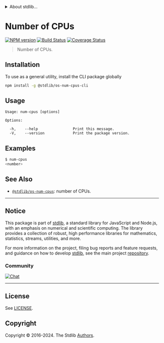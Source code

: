 <!--

@license Apache-2.0

Copyright (c) 2018 The Stdlib Authors.

Licensed under the Apache License, Version 2.0 (the "License");
you may not use this file except in compliance with the License.
You may obtain a copy of the License at

   http://www.apache.org/licenses/LICENSE-2.0

Unless required by applicable law or agreed to in writing, software
distributed under the License is distributed on an "AS IS" BASIS,
WITHOUT WARRANTIES OR CONDITIONS OF ANY KIND, either express or implied.
See the License for the specific language governing permissions and
limitations under the License.

-->


<details>
  <summary>
    About stdlib...
  </summary>
  <p>We believe in a future in which the web is a preferred environment for numerical computation. To help realize this future, we've built stdlib. stdlib is a standard library, with an emphasis on numerical and scientific computation, written in JavaScript (and C) for execution in browsers and in Node.js.</p>
  <p>The library is fully decomposable, being architected in such a way that you can swap out and mix and match APIs and functionality to cater to your exact preferences and use cases.</p>
  <p>When you use stdlib, you can be absolutely certain that you are using the most thorough, rigorous, well-written, studied, documented, tested, measured, and high-quality code out there.</p>
  <p>To join us in bringing numerical computing to the web, get started by checking us out on <a href="https://github.com/stdlib-js/stdlib">GitHub</a>, and please consider <a href="https://opencollective.com/stdlib">financially supporting stdlib</a>. We greatly appreciate your continued support!</p>
</details>

# Number of CPUs

[![NPM version][npm-image]][npm-url] [![Build Status][test-image]][test-url] [![Coverage Status][coverage-image]][coverage-url] <!-- [![dependencies][dependencies-image]][dependencies-url] -->

> Number of CPUs.











<section class="cli">



<section class="installation">

## Installation

To use as a general utility, install the CLI package globally

```bash
npm install -g @stdlib/os-num-cpus-cli
```

</section>

<!-- CLI usage documentation. -->

<section class="usage">

## Usage

```text
Usage: num-cpus [options]

Options:

  -h,    --help                Print this message.
  -V,    --version             Print the package version.
```

</section>

<!-- /.usage -->

<section class="examples">

## Examples

```bash
$ num-cpus
<number>
```

</section>

<!-- /.examples -->

</section>

<!-- /.cli -->

<!-- Section for related `stdlib` packages. Do not manually edit this section, as it is automatically populated. -->

<section class="related">

## See Also

-   <span class="package-name">[`@stdlib/os-num-cpus`][@stdlib/os-num-cpus]</span><span class="delimiter">: </span><span class="description">number of CPUs.</span>


</section>

<!-- /.related -->

<!-- Section for all links. Make sure to keep an empty line after the `section` element and another before the `/section` close. -->


<section class="main-repo" >

* * *

## Notice

This package is part of [stdlib][stdlib], a standard library for JavaScript and Node.js, with an emphasis on numerical and scientific computing. The library provides a collection of robust, high performance libraries for mathematics, statistics, streams, utilities, and more.

For more information on the project, filing bug reports and feature requests, and guidance on how to develop [stdlib][stdlib], see the main project [repository][stdlib].

### Community

[![Chat][chat-image]][chat-url]

---

## License

See [LICENSE][stdlib-license].


## Copyright

Copyright &copy; 2016-2024. The Stdlib [Authors][stdlib-authors].

</section>

<!-- /.stdlib -->

<!-- Section for all links. Make sure to keep an empty line after the `section` element and another before the `/section` close. -->

<section class="links">

[npm-image]: http://img.shields.io/npm/v/@stdlib/os-num-cpus-cli.svg
[npm-url]: https://npmjs.org/package/@stdlib/os-num-cpus-cli

[test-image]: https://github.com/stdlib-js/os-num-cpus@v0.2.0/actions/workflows/test.yml/badge.svg?branch=v0.2.0
[test-url]: https://github.com/stdlib-js/os-num-cpus@v0.2.0/actions/workflows/test.yml?query=branch:v0.2.0

[coverage-image]: https://img.shields.io/codecov/c/github/stdlib-js/os-num-cpus@v0.2.0/main.svg
[coverage-url]: https://codecov.io/github/stdlib-js/os-num-cpus@v0.2.0?branch=main

<!--

[dependencies-image]: https://img.shields.io/david/stdlib-js/os-num-cpus@v0.2.0.svg
[dependencies-url]: https://david-dm.org/stdlib-js/os-num-cpus@v0.2.0/main

-->

[chat-image]: https://img.shields.io/gitter/room/stdlib-js/stdlib.svg
[chat-url]: https://app.gitter.im/#/room/#stdlib-js_stdlib:gitter.im

[stdlib]: https://github.com/stdlib-js/stdlib

[stdlib-authors]: https://github.com/stdlib-js/stdlib/graphs/contributors

[cli-section]: https://github.com/stdlib-js/os-num-cpus@v0.2.0#cli
[cli-url]: https://github.com/stdlib-js/os-num-cpus@v0.2.0/tree/cli
[@stdlib/os-num-cpus]: https://github.com/stdlib-js/os-num-cpus@v0.2.0/tree/main

[umd]: https://github.com/umdjs/umd
[es-module]: https://developer.mozilla.org/en-US/docs/Web/JavaScript/Guide/Modules

[deno-url]: https://github.com/stdlib-js/os-num-cpus@v0.2.0/tree/deno
[deno-readme]: https://github.com/stdlib-js/os-num-cpus@v0.2.0/blob/deno/README.md
[umd-url]: https://github.com/stdlib-js/os-num-cpus@v0.2.0/tree/umd
[umd-readme]: https://github.com/stdlib-js/os-num-cpus@v0.2.0/blob/umd/README.md
[esm-url]: https://github.com/stdlib-js/os-num-cpus@v0.2.0/tree/esm
[esm-readme]: https://github.com/stdlib-js/os-num-cpus@v0.2.0/blob/esm/README.md
[branches-url]: https://github.com/stdlib-js/os-num-cpus@v0.2.0/blob/main/branches.md

[stdlib-license]: https://raw.githubusercontent.com/stdlib-js/os-num-cpus@v0.2.0/main/LICENSE

[node-os]: https://nodejs.org/api/os.html#os_os_cpus

[hardware-concurrency]: https://developer.mozilla.org/en-US/docs/Web/API/NavigatorConcurrentHardware/hardwareConcurrency

</section>

<!-- /.links -->
